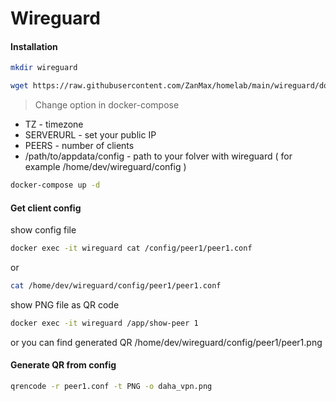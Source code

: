 # Wireguard

#### Installation

```bash
mkdir wireguard
```

```bash
wget https://raw.githubusercontent.com/ZanMax/homelab/main/wireguard/docker-compose.yml
```
> Change option in docker-compose
- TZ - timezone
- SERVERURL - set your public IP
- PEERS - number of clients
- /path/to/appdata/config - path to your folver with wireguard ( for example /home/dev/wireguard/config )


```bash
docker-compose up -d
```

#### Get client config

show config file

```bash
docker exec -it wireguard cat /config/peer1/peer1.conf
```
or
```bash
cat /home/dev/wireguard/config/peer1/peer1.conf
```

show PNG file as QR code
```bash
docker exec -it wireguard /app/show-peer 1
```
or you can find generated QR
/home/dev/wireguard/config/peer1/peer1.png

#### Generate QR from config

```bash
qrencode -r peer1.conf -t PNG -o daha_vpn.png
```